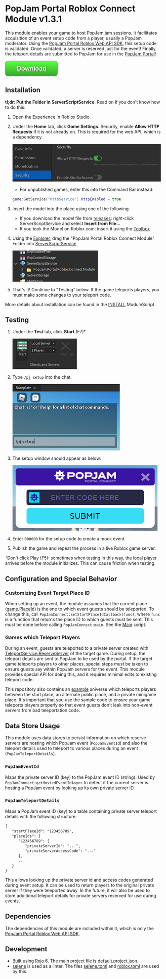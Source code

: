 # PopJam Portal Roblox Connect Module v1.3.1

This module enables your game to host PopJam jam sessions. It facilitates acquisition of an event setup code from a player, usually a PopJam moderator. Using the [PopJam Portal Roblox Web API SDK](https://github.com/SuperAwesomeLTD/pj-portal-roblox-web-api-sdk/tree/PopJam-rebrand), this setup code is validated. Once validated, a server is reserved just for the event! Finally, the teleport details are submitted to PopJam for use in the [PopJam Portal](https://www.roblox.com/games/7649372402)!

[![Download](img/download.png)](https://github.com/SuperAwesomeLTD/pj-portal-roblox-connect-module/releases)

## Installation

**tl;dr: Put the Folder in ServerScriptService**. Read on if you don't know how to do this:

1. Open the Experience in Roblox Studio.

2. Under the **Home** tab, click **Game Settings**. Security, enable **Allow HTTP Requests** if it is not already on. This is required for the web API, which is a dependency.

   ![Allowing HTTP requests in Game Settings](img/allow-http-requests.png)
   - For unpublished games, enter this into the Command Bar instead:

   ```lua
   game:GetService("HttpService").HttpEnabled = true
   ```

3. Insert the model into the place using one of the following:

   - If you download the model file from [releases](https://github.com/SuperAwesomeLTD/pj-portal-roblox-connect-module/releases/latest): right-click ServerScriptService and select **Insert from File...**
   - If you took the Model on Roblox.com: insert it using the [Toolbox](https://developer.roblox.com/en-us/resources/studio/Toolbox)

4. Using the [Explorer](https://developer.roblox.com/en-us/resources/studio/Explorer), drag the "PopJam Portal Roblox Connect Module" Folder into [ServerScriptService](https://developer.roblox.com/en-us/api-reference/class/ServerScriptService).

   ![Installation](img/install.png)

5. That's it! Continue to "Testing" below. If the game teleports players, you must make some changes to your teleport code.

More details about installation can be found in the [INSTALL](src/PopJamConnect/INSTALL.lua) ModuleScript.

## Testing

1. Under the **Test** tab, click **Start** (F7)&dagger;

   ![Starting a test server](img/start-test.png)

2. Type `/pj setup` into the chat.

   ![Chat Command](img/pj-setup.png)

3. The setup window should appear as below:

   ![Setup Window](img/ui.png)

4. Enter `000000` for the setup code to create a mock event.

5. Publish the game and repeat the process in a live Roblox game server.

&dagger;Don't click Play (F5): sometimes when testing in this way, the local player arrives before the module initializes. This can cause friction when testing.

## Configuration and Special Behavior

### Customizing Event Target Place ID

When setting up an event, the module assumes that the current place ([game.PlaceId](https://developer.roblox.com/en-us/api-reference/property/DataModel/PlaceId)) is the one to which event guests should be teleported. To change this, call `PopJamConnect:setStartPlaceIdCallback(func)`, where `func` is a function that returns the place ID to which guests must be sent. This must be done before calling `PopJamConnect:main`. See the [Main](src/Main.server.lua) script.

### Games which Teleport Players

During an event, guests are teleported to a private server created with [TeleportService:ReserveServer](https://developer.roblox.com/en-us/api-reference/function/TeleportService/ReserveServer) of the target game. During setup, the teleport details are sent to PopJam to be used by the portal. If the target game teleports players to other places, special steps must be taken to ensure guests say within PopJam servers for the event. This module provides special API for doing this, and it requires minimal edits to existing teleport code.

This repository also contains an [example](example) universe which teleports players between the start place, an alternate public place, and a private minigame place. It's important that you use the sample code to ensure your game teleports players properly so that event guests don't leak into non-event servers from bad teleportation code.

## Data Store Usage

This module uses data stores to persist information on which reserve servers are hosting which PopJam event (`PopJamEventId`) and also the teleport details used to teleport to various places during an event (`PopJamTeleportDetails`).

### `PopJamEventId`

Maps the private server ID (key) to the PopJam event ID (string). Used by `PopJamConnect:getHostedEventIdAsync` to detect if the current server is hosting a PopJam event by looking up its own private server ID.

### `PopJamTeleportDetails`

Maps a PopJam event ID (key) to a table containing private server teleport details with the following structure:

```plain
{
   "startPlaceId": "123456789",
   "placeIds": {
      "123456789": {
         "privateServerId": "...",
         "privateServerAccessCode": "..."
      },
      ...
   }
}
```

This allows looking up the private server id and access codes generated during event setup. It can be used to return players to the original private server if they were teleported away. In the future, it will also be used to store additional teleport details for private servers reserved for use during events.

## Dependencies

The dependencies of this module are included within it, which is only the [PopJam Portal Roblox Web API SDK](https://github.com/SuperAwesomeLTD/pj-portal-roblox-web-api-sdk/tree/PopJam-rebrand).

## Development

- Built using [Rojo 6](https://github.com/rojo-rbx/rojo). The main project file is [default.project.json](default.project.json).
- [selene](https://github.com/Kampfkarren/selene) is used as a linter. The files [selene.toml](selene.toml) and [roblox.toml](roblox.toml) are used by this.
